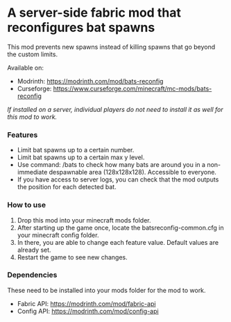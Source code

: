 # A server-side fabric mod that reconfigures bat spawns
This mod prevents new spawns instead of killing spawns that go beyond the custom limits.

Available on: 
- Modrinth: https://modrinth.com/mod/bats-reconfig
- Curseforge: https://www.curseforge.com/minecraft/mc-mods/bats-reconfig

_If installed on a server, individual players do not need to install it as well for this mod to work._

### Features
- Limit bat spawns up to a certain number.
- Limit bat spawns up to a certain max y level.
- Use command: /bats to check how many bats are around you in a non-immediate despawnable area (128x128x128). Accessible to everyone.
- If you have access to server logs, you can check that the mod outputs the position for each detected bat.

### How to use
1. Drop this mod into your minecraft mods folder.
2. After starting up the game once, locate the batsreconfig-common.cfg in your minecraft config folder.
3. In there, you are able to change each feature value. Default values are already set.
4. Restart the game to see new changes.

### Dependencies

These need to be installed into your mods folder for the mod to work.
- Fabric API: https://modrinth.com/mod/fabric-api
- Config API: https://modrinth.com/mod/config-api

